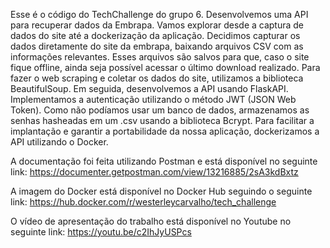 Esse é o código do TechChallenge do grupo 6. Desenvolvemos uma API para recuperar dados da Embrapa. 
Vamos explorar desde a captura de dados do site até a dockerização da aplicação.
Decidimos capturar os dados diretamente do site da embrapa, baixando arquivos CSV com as informações relevantes. 
Esses arquivos são salvos para que, caso o site fique offline, ainda seja possível acessar o último download realizado.
Para fazer o web scraping e coletar os dados do site, utilizamos a biblioteca BeautifulSoup. Em seguida, desenvolvemos a API usando FlaskAPI.
Implementamos a autenticação utilizando o método JWT (JSON Web Token). Como não podíamos usar um banco de dados, armazenamos as senhas hasheadas
em um .csv usando a biblioteca Bcrypt.
Para facilitar a implantação e garantir a portabilidade da nossa aplicação, dockerizamos a API utilizando o Docker.

A documentação foi feita utilizando Postman e está disponível no seguinte link:
https://documenter.getpostman.com/view/13216885/2sA3kdBxtz

A imagem do Docker está disponível no Docker Hub seguindo o seguinte link:
https://hub.docker.com/r/westerleycarvalho/tech_challenge

O vídeo de apresentação do trabalho está disponível no Youtube no seguinte link:
https://youtu.be/c2IhJyUSPcs
